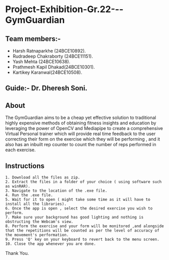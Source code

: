 
# Project-Exhibition-Gr.22---GymGuardian





## Team members:-

- Harsh Ratnaparkhe (24BCE10892).
- Rudradeep Chakraborty (24BCE11151).
- Yash Mehta (24BCE10638).
- Prathmesh Kapil Dhakad(24BCE10301).
- Kartikey Karanwal(24BCE10508).


## Guide:- Dr. Dheresh Soni.
## About

The GymGuardian  aims to  be a cheap yet
effective solution to traditional highly
expensive methods of  obtaining  fitness
insights and education by leveraging the
power of OpenCV and Mediapipe to  create
a   comprehensive     Virtual   Personal
trainer  which  will  provide real  time
feedback  to the   user correcting their
form on the  exercise  which   they will
be
performing , and it also has  an inbuilt
rep counter to  count  the number
of  reps   performed  in  each  exercise.


## Instructions
    1. Download all the files as zip.
    2. Extract the files in a folder of your choice ( using software such as winRAR).
    3. Navigate to the location of the .exe file.
    4. Run the .exe file.
    5. Wait for it to open ( might take some time as it will have to install all the libraries).
    6. Once the app is open , select the desired exercise you wish to perform.
    7. Make sure your background has good lighting and nothing is obstructing the Webcam's view.
    8. Perform the exercise and your form will be monitored ,and alongside that the repetitions will be counted as per the level of accuracy of the movement's performation.
    9. Press 'Q' key on your keyboard to revert back to the menu screen.
    10. Close the app whenever you are done.
Thank You.
